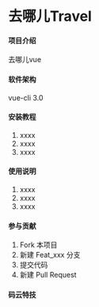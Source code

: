 # 去哪儿Travel

#### 项目介绍
去哪儿vue

#### 软件架构
vue-cli 3.0


#### 安装教程

1. xxxx
2. xxxx
3. xxxx

#### 使用说明

1. xxxx
2. xxxx
3. xxxx 

#### 参与贡献

1. Fork 本项目
2. 新建 Feat_xxx 分支
3. 提交代码
4. 新建 Pull Request


#### 码云特技
